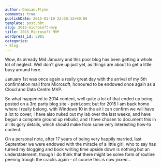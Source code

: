```yaml
---
author: Damian.Flynn
comments: true
publishDate: 2015-01-19 22:08:12+00:00
template: post.hbt
slug: 2015-microsoft-mvp
title: 2015 Microsoft MVP
wordpress_id: 5981
categories:
- Blog
---
```


Wow, its already Mid January and this poor blog has been getting a whole lot of neglect. Well don't give up just yet, as things are about to get a little busy around here.

January 1st was once again a really great day with the arrival of my 5th confirmation mail from Microsoft, honoured to be endowed once again as a Cloud and Data Centre MVP.

So what happened to 2014 content, well quite a lot of that ended up being posted on a 3rd party blog site - petri.com; but for 2015 I am back home where I really belong. with Windows 10 in the air I can confirm we will have a lot to cover; I have also nuked out my lab over the last weeks, and have begun a complete ground up rebuild, and I have chosen to document this in all its gory details, which should make from some very interesting how-to content.

On a personal note, after 17 years of being very happily married, last September we were endowed with the miracle of a little girl, who to say has turned my blogging and book writing time upside down is nothing but an understatement, though I do think that there might be some form of routine peering trough the cracks again - of course this is now jinxed...


